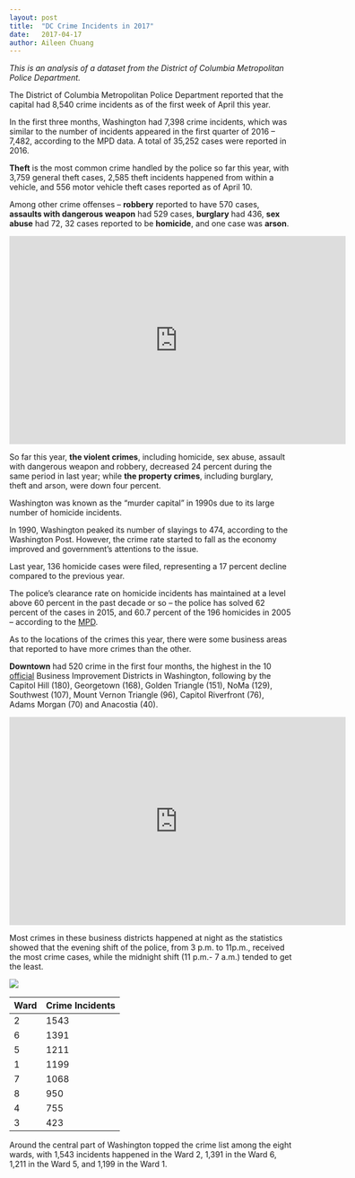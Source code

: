```yaml
---
layout: post
title:  "DC Crime Incidents in 2017"
date:   2017-04-17
author: Aileen Chuang
---
```


_This is an analysis of a dataset from the District of Columbia Metropolitan Police Department._

The District of Columbia Metropolitan Police Department reported that the capital had 8,540 crime incidents as of the first week of April this year.

In the first three months, Washington had 7,398 crime incidents, which was similar to the number of incidents appeared in the first quarter of 2016 – 7,482, according to the MPD data. A total of 35,252 cases were reported in 2016.

**Theft** is the most common crime handled by the police so far this year, with 3,759 general theft cases, 2,585 theft incidents happened from within a vehicle, and 556 motor vehicle theft cases reported as of April 10.

Among other crime offenses – **robbery** reported to have 570 cases, **assaults with dangerous weapon** had 529 cases, **burglary** had 436, **sex abuse** had 72, 32 cases reported to be **homicide**, and one case was **arson**.

<iframe width="600" height="371" seamless frameborder="0" scrolling="no" src="https://docs.google.com/spreadsheets/d/1yGdFzR3RH5_ScF9JZeEyym2S6YM4zcEUrr4GXh-rkj0/pubchart?oid=1433030493&amp;format=interactive"></iframe>

So far this year, **the violent crimes**, including homicide, sex abuse, assault with dangerous weapon and robbery, decreased 24 percent during the same period in last year; while **the property crimes**, including burglary, theft and arson, were down four percent.

Washington was known as the “murder capital” in 1990s due to its large number of homicide incidents.

In 1990, Washington peaked its number of slayings to 474, according to the Washington Post. However, the crime rate started to fall as the economy improved and government’s attentions to the issue.

Last year, 136 homicide cases were filed, representing a 17 percent decline compared to the previous year.

The police’s clearance rate on homicide incidents has maintained at a level above 60 percent in the past decade or so – the police has solved 62 percent of the cases in 2015, and 60.7 percent of the 196 homicides in 2005 – according to the [MPD](https://mpdc.dc.gov/page/homicide-closure-rates).

As to the locations of the crimes this year, there were some business areas that reported to have more crimes than the other.

**Downtown** had 520 crime in the first four months, the highest in the 10 [official](https://dslbd.dc.gov/service/business-improvement-districts-bids) Business Improvement Districts in Washington, following by the Capitol Hill (180), Georgetown (168), Golden Triangle (151), NoMa (129), Southwest (107), Mount Vernon Triangle (96), Capitol Riverfront (76), Adams Morgan (70) and Anacostia (40).

<iframe width="600" height="371" seamless frameborder="0" scrolling="no" src="https://docs.google.com/spreadsheets/d/1yGdFzR3RH5_ScF9JZeEyym2S6YM4zcEUrr4GXh-rkj0/pubchart?oid=1807364030&amp;format=interactive"></iframe>

Most crimes in these business districts happened at night as the statistics showed that the evening shift of the police, from 3 p.m. to 11p.m., received the most crime cases, while the midnight shift (11 p.m.- 7 a.m.) tended to get the least.

![](https://planning.dc.gov/sites/default/files/dc/sites/op/page_content/images/wards_small.png)

| Ward   | Crime Incidents |
|--------|-----------------|
|  2     |  1543           |
|  6     |  1391           |
|  5     |  1211           |
|  1     |  1199           |
|  7     |  1068           |
|  8     |  950            |
|  4     |  755            |
|  3     |  423            |

Around the central part of Washington topped the crime list among the eight wards, with 1,543 incidents happened in the Ward 2, 1,391 in the Ward 6, 1,211 in the Ward 5, and 1,199 in the Ward 1.
